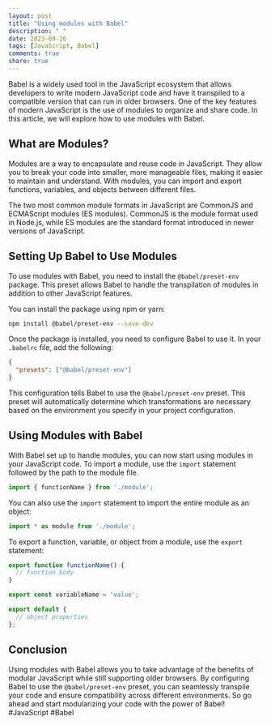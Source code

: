 ```yaml
---
layout: post
title: "Using modules with Babel"
description: " "
date: 2023-09-26
tags: [JavaScript, Babel]
comments: true
share: true
---
```


Babel is a widely used tool in the JavaScript ecosystem that allows developers to write modern JavaScript code and have it transpiled to a compatible version that can run in older browsers. One of the key features of modern JavaScript is the use of modules to organize and share code. In this article, we will explore how to use modules with Babel.

## What are Modules?

Modules are a way to encapsulate and reuse code in JavaScript. They allow you to break your code into smaller, more manageable files, making it easier to maintain and understand. With modules, you can import and export functions, variables, and objects between different files.

The two most common module formats in JavaScript are CommonJS and ECMAScript modules (ES modules). CommonJS is the module format used in Node.js, while ES modules are the standard format introduced in newer versions of JavaScript.

## Setting Up Babel to Use Modules

To use modules with Babel, you need to install the `@babel/preset-env` package. This preset allows Babel to handle the transpilation of modules in addition to other JavaScript features.

You can install the package using npm or yarn:

```bash
npm install @babel/preset-env --save-dev
```

Once the package is installed, you need to configure Babel to use it. In your `.babelrc` file, add the following:

```json
{
  "presets": ["@babel/preset-env"]
}
```

This configuration tells Babel to use the `@babel/preset-env` preset. This preset will automatically determine which transformations are necessary based on the environment you specify in your project configuration.

## Using Modules with Babel

With Babel set up to handle modules, you can now start using modules in your JavaScript code. To import a module, use the `import` statement followed by the path to the module file.

```javascript
import { functionName } from './module';
```

You can also use the `import` statement to import the entire module as an object:

```javascript
import * as module from './module';
```

To export a function, variable, or object from a module, use the `export` statement:

```javascript
export function functionName() {
  // function body
}

export const variableName = 'value';

export default {
  // object properties
};
```

## Conclusion

Using modules with Babel allows you to take advantage of the benefits of modular JavaScript while still supporting older browsers. By configuring Babel to use the `@babel/preset-env` preset, you can seamlessly transpile your code and ensure compatibility across different environments. So go ahead and start modularizing your code with the power of Babel! #JavaScript #Babel